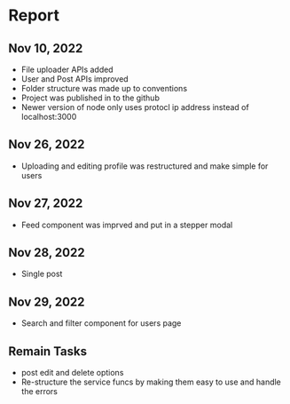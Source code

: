 # Report

## Nov 10, 2022

- File uploader APIs added
- User and Post APIs improved
- Folder structure was made up to conventions
- Project was published in to the github
- Newer version of node only uses protocl ip address instead of localhost:3000

## Nov 26, 2022

- Uploading and editing profile was restructured and make simple for users

## Nov 27, 2022

- Feed component was imprved and put in a stepper modal

## Nov 28, 2022

- Single post

## Nov 29, 2022

- Search and filter component for users page

## Remain Tasks

- post edit and delete options
- Re-structure the service funcs by making them easy to use and handle the errors
